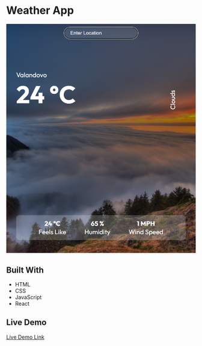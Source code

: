 # Weather App


![screenshot](./src/assets/weather-ss.png)



## Built With

- HTML
- CSS
- JavaScript
- React

## Live Demo

[Live Demo Link](https://648858f5e4c559098adbe54a--imaginative-fox-095d38.netlify.app/)
